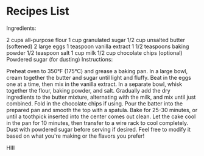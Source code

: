 # Recipes List

Ingredients:

2 cups all-purpose flour
1 cup granulated sugar
1/2 cup unsalted butter (softened)
2 large eggs
1 teaspoon vanilla extract
1 1/2 teaspoons baking powder
1/2 teaspoon salt
1 cup milk
1/2 cup chocolate chips (optional)
Powdered sugar (for dusting)
Instructions:

Preheat oven to 350°F (175°C) and grease a baking pan.
In a large bowl, cream together the butter and sugar until light and fluffy.
Beat in the eggs one at a time, then mix in the vanilla extract.
In a separate bowl, whisk together the flour, baking powder, and salt.
Gradually add the dry ingredients to the butter mixture, alternating with the milk, and mix until just combined.
Fold in the chocolate chips if using.
Pour the batter into the prepared pan and smooth the top with a spatula.
Bake for 25-30 minutes, or until a toothpick inserted into the center comes out clean.
Let the cake cool in the pan for 10 minutes, then transfer to a wire rack to cool completely.
Dust with powdered sugar before serving if desired.
Feel free to modify it based on what you're making or the flavors you prefer!

HIII
